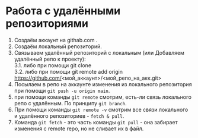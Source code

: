 # Работа с удалёнными репозиториями

1. Создаём аккаунт на githab.com .
2. Создаём локальный репозиторий.
3. Связываем удалённый репозиторий с локальным (или Добавляем удалённый репо к проекту):\
3.1. либо при помощи git clone\
3.2. либо при помощи git remote add origin https://github.com/<мой_аккаунт>/<мой_репо_на_акк.git>
4. Посылаем в репо на аккаунте изменения из локального репозитория при помощи `git push -u origin main`.
5. при помощи команды `git remote` смотрим, есть-ли связь локального репо с удалённым. По принципу `git branch`.
6. При помощи команды `git remote -v` смотрим все связи локального и удалённого репозиториев - `fetch & pull`.
7. Команда `git fetch` - это часть команды `git pull` - она забирает изменения с remote repo, но не сливает их в файл.